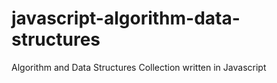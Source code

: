 # javascript-algorithm-data-structures
Algorithm and Data Structures Collection written in Javascript
